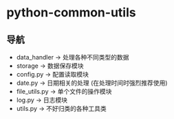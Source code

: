 # python-common-utils
## 导航
- data_handler -> 处理各种不同类型的数据
- storage -> 数据保存模块
- config.py -> 配置读取模块
- date.py -> 日期相关的处理 (在处理时间时强烈推荐使用) 
- file_utils.py -> 单个文件的操作模块
- log.py -> 日志模块
- utils.py -> 不好归类的各种工具类